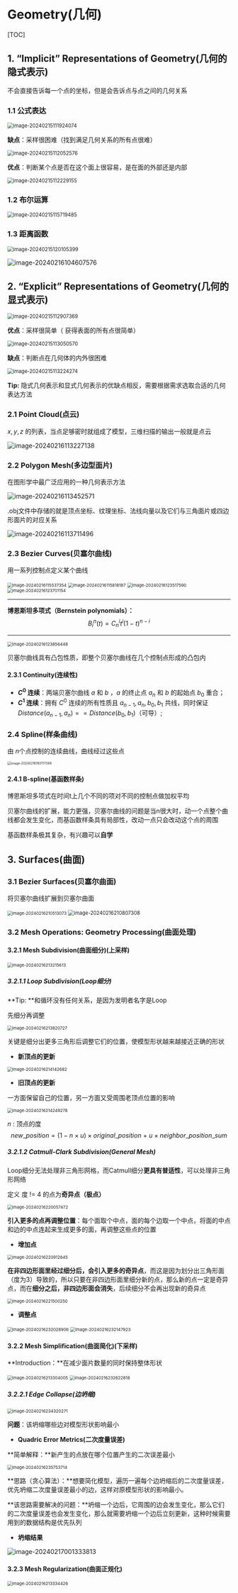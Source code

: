 # Geometry(几何)

[TOC]

 ## 1. “Implicit” Representations of Geometry(几何的隐式表示)

不会直接告诉每一个点的坐标，但是会告诉点与点之间的几何关系

### 1.1 公式表达

<img src="Images\image-20240215111924074.png" alt="image-20240215111924074" style="zoom:80%;" />

**缺点**：采样很困难（找到满足几何关系的所有点很难）

<img src="Images\image-20240215112052576.png" alt="image-20240215112052576" style="zoom:80%;" />

**优点**：判断某个点是否在这个面上很容易，是在面的外部还是内部

<img src="Images\image-20240215112229155.png" alt="image-20240215112229155" style="zoom:80%;" />



### 1.2 布尔运算

<img src="Images\image-20240215115719485.png" alt="image-20240215115719485" style="zoom:80%;" />

### 1.3 距离函数

<img src="Images\image-20240215120105399.png" alt="image-20240215120105399" style="zoom:80%;" />

![image-20240216104607576](Images\image-20240216104607576.png)

## 2. “Explicit” Representations of Geometry(几何的显式表示)

<img src="Images\image-20240215112907369.png" alt="image-20240215112907369" style="zoom:80%;" />

**优点**：采样很简单（ 获得表面的所有点很简单）

<img src="Images\image-20240215113050570.png" alt="image-20240215113050570" style="zoom:80%;" />

**缺点**：判断点在几何体的内外很困难

<img src="Images\image-20240215113224274.png" alt="image-20240215113224274" style="zoom:80%;" />

**Tip:** 隐式几何表示和显式几何表示的优缺点相反，需要根据需求选取合适的几何表达方法

 

### 2.1 Point Cloud(点云)

$x,y,z$ 的列表，当点足够密时就组成了模型，三维扫描的输出一般就是点云

![image-20240216113227138](Images\image-20240216113227138.png)



### 2.2 Polygon Mesh(多边型面片)

在图形学中最广泛应用的一种几何表示方法

![image-20240216113452571](Images\image-20240216113452571.png)

.obj文件中存储的就是顶点坐标、纹理坐标、法线向量以及它们与三角面片或四边形面片的对应关系

![image-20240216113711496](Images\image-20240216113711496.png)



### 2.3 Bezier Curves(贝塞尔曲线)

用一系列控制点定义某个曲线

<img src="Images\image-20240216115537354.png" alt="image-20240216115537354" style="zoom:67%;" />

<img src="Images\image-20240216115818187.png" alt="image-20240216115818187" style="zoom:67%;" />

<img src="Images\image-20240216123517590.png" alt="image-20240216123517590" style="zoom:67%;" />

<img src="Images\image-20240216123701154.png" alt="image-20240216123701154" style="zoom:67%;" />

****

**博恩斯坦多项式（Bernstein polynomials）：**
$$
B_i^n(t) = C_n^it^i(1-t)^{n-i}
$$
****

<img src="Images\image-20240216123856448.png" alt="image-20240216123856448" style="zoom:67%;" />

贝塞尔曲线具有凸包性质，即整个贝塞尔曲线在几个控制点形成的凸包内

#### 2.3.1 Continuity(连续性)

- **$C^0$ 连续**：两端贝塞尔曲线 $a$ 和 $b$ ，$a$ 的终止点 $a_n$ 和 $b$ 的起始点 $b_0$ 重合；
-  **$C^1$ 连续**：拥有 $C^0$ 连续的所有性质且 $a_{n-1}, a_n, b_0, b_1$ 共线，同时保证$Distance(a_{n-1}, a_n) == Distance(b_0, b_1)$​（可导）;



### 2.4 Spline(样条曲线)

由 $n$​ 个点控制的连续曲线，曲线经过这些点

<img src="Images\image-20240216193717349.png" alt="image-20240216193717349" style="zoom:50%;" />

#### 2.4.1 B-spline(基函数样条)

博恩斯坦多项式在时间t上几个不同的项对不同的控制点做加权平均

贝塞尔曲线的扩展，能力更强，贝塞尔曲线的问题是当n很大时，动一个点整个曲线都会发生变化，而基函数样条具有局部性，改动一点只会改动这个点的周围



基函数样条极其复杂，有兴趣可以**自学**



## 3. Surfaces(曲面)

### 3.1 Bezier Surfaces(贝塞尔曲面)

将贝塞尔曲线扩展到贝塞尔曲面

<img src="Images\image-20240216210513073.png" alt="image-20240216210513073" style="zoom:67%;" />

<img src="Images\image-20240216210807308.png" alt="image-20240216210807308" style="zoom:80%;" />



### 3.2 Mesh Operations: Geometry Processing(曲面处理)

#### 3.2.1 Mesh Subdivision(曲面细分)(上采样)

<img src="Images\image-20240216213215613.png" alt="image-20240216213215613" style="zoom:67%;" />

##### 3.2.1.1 Loop Subdivision(Loop细分)

**Tip: **和循环没有任何关系，是因为发明者名字是Loop



先细分再调整

<img src="Images\image-20240216213820727.png" alt="image-20240216213820727" style="zoom:67%;" />

关键是细分出更多三角形后调整它们的位置，使模型形状越来越接近正确的形状

- **新顶点的更新**

<img src="Images\image-20240216214142682.png" alt="image-20240216214142682" style="zoom:67%;" />

- **旧顶点的更新**

一方面保留自己的位置，另一方面又受周围老顶点位置的影响

<img src="Images\image-20240216214249278.png" alt="image-20240216214249278" style="zoom:67%;" />

$n$​ : 顶点的度
$$
new\_position = (1 - n \times u) \times original\_position\ + \ u \times neighbor\_position\_sum 
$$


##### 3.2.1.2 Catmull-Clark Subdivision(General Mesh)

Loop细分无法处理非三角形网格，而Catmull细分**更具有普适性**，可以处理非三角形网络



定义 度 != 4 的点为**奇异点（极点）**

<img src="Images\image-20240216220057472.png" alt="image-20240216220057472" style="zoom:67%;" />



**引入更多的点再调整位置**：每个面取个中点，面的每个边取一个中点，将面的中点和边的中点连起来生成更多的面，再调整这些点的位置



- **增加点**

<img src="Images\image-20240216220912645.png" alt="image-20240216220912645" style="zoom: 67%;" />

**在非四边形面里经过细分后，会引入更多的奇异点**，而这是因为划分出三角形面（度为3）导致的，所以只要在非四边形面里细分新的点，那么新的点一定是奇异点，而在**细分之后，非四边形面会消失**，后续细分不会再出现新的奇异点

<img src="E:\学习笔记\Study-Notes\图形学\Images\image-20240216221500250.png" alt="image-20240216221500250" style="zoom:67%;" />

- **调整点**

<img src="Images\image-20240216232028906.png" alt="image-20240216232028906" style="zoom:67%;" />

<img src="Images\image-20240216232147923.png" alt="image-20240216232147923" style="zoom:67%;" />

#### 3.2.2 Mesh Simplification(曲面简化)(下采样)

**Introduction：**在减少面片数量的同时保持整体形状

<img src="Images\image-20240216213304005.png" alt="image-20240216213304005" style="zoom:67%;" />

<img src="Images\image-20240216232622818.png" alt="image-20240216232622818" style="zoom:67%;" />

##### 3.2.2.1 Edge Collapse(边坍缩)

<img src="Images\image-20240216234320271.png" alt="image-20240216234320271" style="zoom:67%;" />

**问题**：该坍缩哪些边对模型形状影响最小

- **Quadric Error Metrics(二次度量误差)**

**简单解释：**新产生的点放在哪个位置产生的二次误差最小

<img src="Images\image-20240216235753714.png" alt="image-20240216235753714" style="zoom:67%;" />



**思路（贪心算法）：**想要简化模型，遍历一遍每个边坍缩后的二次度量误差，优先坍缩二次度量误差最小的边，这样对原模型形状的影响最小。

**该思路需要解决的问题：**坍缩一个边后，它周围的边会发生变化，那么它们的二次度量误差也会发生变化，那么就需要坍缩一个边后立刻更新，这种时候需要用到的数据结构是优先队列



- **坍缩结果**

![image-20240217001333813](Images\image-20240217001333813.png)

#### 3.2.3 Mesh Regularization(曲面正规化)

<img src="Images\image-20240216213334426.png" alt="image-20240216213334426" style="zoom:67%;" />